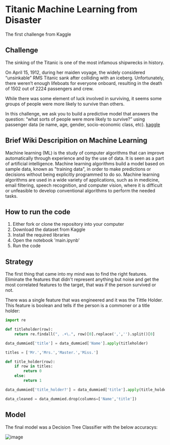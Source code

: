 # Titanic Machine Learning from Disaster
The first challenge from Kaggle


## Challenge

The sinking of the Titanic is one of the most infamous shipwrecks in history.

On April 15, 1912, during her maiden voyage, the widely considered “unsinkable” RMS Titanic sank after colliding with an iceberg. Unfortunately, there weren’t enough lifeboats for everyone onboard, resulting in the death of 1502 out of 2224 passengers and crew.

While there was some element of luck involved in surviving, it seems some groups of people were more likely to survive than others.

In this challenge, we ask you to build a predictive model that answers the question: “what sorts of people were more likely to survive?” using passenger data (ie name, age, gender, socio-economic class, etc). [kaggle](https://www.kaggle.com/c/titanic)

## Brief Wiki Descripition on Machine Learning

Machine learning (ML) is the study of computer algorithms that can improve automatically through experience and by the use of data. It is seen as a part of artificial intelligence. Machine learning algorithms build a model based on sample data, known as "training data", in order to make predictions or decisions without being explicitly programmed to do so. Machine learning algorithms are used in a wide variety of applications, such as in medicine, email filtering, speech recognition, and computer vision, where it is difficult or unfeasible to develop conventional algorithms to perform the needed tasks.


## How to run the code

1. Either fork or clone the repository into your computer
2. Download the dataset from Kaggle
3. Install the required libraries
4. Open the notebook 'main.ipynb'
5. Run the code

## Strategy

The first thing that came into my mind was to find the right features. Eliminate the features that didn't represent anything but noise and get the most correlated features to the target, that was if the person survived or not.

There was a single feature that was engineered and it was the Tittle Holder. This feature is boolean and tells if the person is a commoner or a title holder:

```python
import re

def titleholder(row):
    return re.findall(", .+\.", row)[0].replace(',','').split()[0]

data_dummied['title'] = data_dummied['Name'].apply(titleholder)

titles = ['Mr.','Mrs.','Master.','Miss.']

def title_holder(row):
    if row in titles:
        return 0
    else:
        return 1

data_dummied['title_holder?'] = data_dummied['title'].apply(title_holder)

data_cleaned = data_dummied.drop(columns=['Name','title'])

```

## Model

The final model was a Decision Tree Classifier with the below accuracys:

![image](https://user-images.githubusercontent.com/83870535/129712562-85b0b4af-342a-461d-a078-8df4a43f54bf.png)




